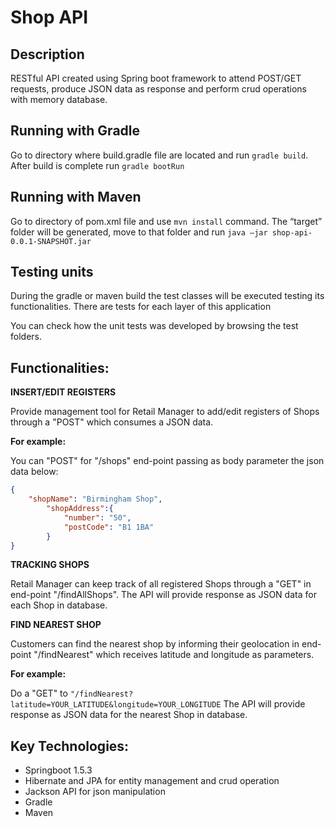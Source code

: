 # Shop API



Description
-
RESTful API created using Spring boot framework to attend POST/GET requests, produce JSON data as response and perform crud operations with memory database.

Running with Gradle
-
Go to directory where build.gradle file are located and run ```gradle build```.
After build is complete run ```gradle bootRun```

Running with Maven
-
Go to directory of pom.xml file and use ```mvn install``` command.
The “target” folder will be generated, move to that folder and run ```java –jar shop-api-0.0.1-SNAPSHOT.jar```

Testing units
-
During the gradle or maven build the test classes will be executed testing its functionalities. 
There are tests for each layer of this application

You can check how the unit tests was developed by browsing the test folders.

Functionalities:
-
<b>INSERT/EDIT REGISTERS</b>

Provide management tool for Retail Manager to add/edit registers of Shops through a "POST" which consumes a JSON data. 

<b>For example:</b> 

You can "POST" for "/shops" end-point passing as body parameter the json data below: 

```json
{
	"shopName": "Birmingham Shop",
		"shopAddress":{
			"number": "50",
			"postCode": "B1 1BA"
		}	
}
```
<b>TRACKING SHOPS</b>

Retail Manager can keep track of all registered Shops through a "GET" in end-point "/findAllShops". 
The API will provide response as JSON data for each Shop in database.


<b> FIND NEAREST SHOP </b>

Customers can find the nearest shop by informing their geolocation in end-point "/findNearest" which receives latitude and longitude as parameters. 

<b>For example:</b>

Do a "GET" to ```"/findNearest?latitude=YOUR_LATITUDE&longitude=YOUR_LONGITUDE```
The API will provide response as JSON data for the nearest Shop in database.


Key Technologies:
-
- Springboot 1.5.3
- Hibernate and JPA for entity management and crud operation
- Jackson API for json manipulation
- Gradle
- Maven
